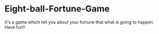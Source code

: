# Eight-ball-Fortune-Game

It's a game which tell you about your fortune that what is going to happen.
Have fun!!
